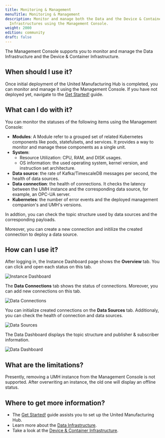 ```yaml
---
title: Monitoring & Management
menuTitle: Monitoring & Management
description: Monitor and manage both the Data and the Device & Container
  Infrastructures using the Management Console.
weight: 2000
edition: community
draft: false
---
```


The Management Console supports you to monitor and manage the Data Infrastructure 
and the Device & Container Infrastructure.

## When should I use it?

Once initial deployment of the United Manufacturing Hub is completed, you can 
monitor and manage it using the Management Console. If you have not deployed yet, 
navigate to the [Get Started!](/docs/getstarted/installation/) guide.


## What can I do with it?

You can monitor the statuses of the following items using the Management Console:
- **Modules**: A Module refer to a grouped set of related Kubernetes components 
like pods, statefulsets, and services. It provides a way to monitor and manage 
these components as a single unit.
- **System**:
    - Resource Utilization: CPU, RAM, and DISK usages.
    - OS information: the used operating system, kernel version, and instruction 
    set architecture.
- **Data source**: the rate of Kafka/TimescaleDB messages per second, the health 
of data sources.
- **Data connection**: the health of connections. It checks the latency between 
the UMH instance and the corresponding data source, for example, an OPC-UA server.
- **Kubernetes**: the number of error events and the deployed management 
companion's and UMH's versions.

In addtion, you can check the topic structure used by data sources and the 
corresponding payloads.

Moreover, you can create a new connection and initilize the created connection to 
deploy a data source.

## How can I use it?

After logging in, the Instance Dashboard page shows the **Overview** tab. 
You can click and open each status on this tab.

![Instance Dashboard](/images/features/monitor-management/modules.png?width=80%)

The **Data Connections** tab shows the status of connections. Moreover, you can 
add new connections on this tab.

![Data Connections](/images/features/monitor-management/data-connections.png?width=80%)

You can initialize created connections on the **Data Sources** tab. Additionaly, 
you can check the health of connection and data sources.

![Data Sources](/images/features/monitor-management/data-sources.png?width=80%)

The Data Dashboard displays the topic structure and publisher & subscriber 
information.

![Data Dashboard](/images/features/monitor-management/data-dashboard.png?width=80%)

## What are the limitations?
Presently, removing a UMH instance from the Management Console is not supported. 
After overwriting an instance, the old one will display an offline status.


## Where to get more information?
- The [Get Started!](/docs/getstarted/installation/) guide assists you to set up
  the United Manufacturing Hub.
- Learn more about the [Data Infrastructure](/docs/architecture/data-infrastructure/).
- Take a look at the [Device & Container Infrastructure](/docs/architecture/device--container-infrastructure/).